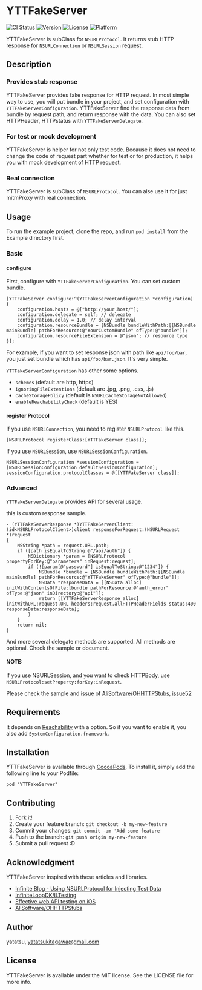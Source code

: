 # YTTFakeServer

[![CI Status](http://img.shields.io/travis/yatatsu/YTTFakeServer.svg?style=flat)](https://travis-ci.org/yatatsu/YTTFakeServer)
[![Version](https://img.shields.io/cocoapods/v/YTTFakeServer.svg?style=flat)](http://cocoadocs.org/docsets/YTTFakeServer)
[![License](https://img.shields.io/cocoapods/l/YTTFakeServer.svg?style=flat)](http://cocoadocs.org/docsets/YTTFakeServer)
[![Platform](https://img.shields.io/cocoapods/p/YTTFakeServer.svg?style=flat)](http://cocoadocs.org/docsets/YTTFakeServer)

YTTFakeServer is subClass for ``NSURLProtocol``. It returns stub HTTP response for ``NSURLConnection`` or ``NSURLSession`` request.

## Description

### Provides stub response

YTTFakeServer provides fake response for HTTP request. 
In most simple way to use, you will put bundle in your project, and set configuration with ``YTTFakeServerConfiguration``.
YTTFakeServer find the response data from bundle by request path, and return response with the data.
You can also set HTTPHeader, HTTPstatus with ``YTTFakeServerDelegate``.

### For test or mock development

YTTFakeServer is helper for not only test code.
Because it does not need to change the code of request part whether for test or for production, 
it helps you with mock development of HTTP request.

### Real connection

YTTFakeServer is subClass of ``NSURLProtocol``. You can alse use it for just mitmProxy with real connection.

## Usage

To run the example project, clone the repo, and run `pod install` from the Example directory first.

### Basic

#### configure

First, configure with ``YTTFakeServerConfiguration``. You can set custom bundle.

```
[YTTFakeServer configure:^(YTTFakeServerConfiguration *configuration) {
    configuration.hosts = @["http://your.host/"];
    configuration.delegate = self; // delegate 
    configuration.delay = 1.0; // delay interval
    configuration.resourceBundle = [NSBundle bundleWithPath:[[NSBundle mainBundle] pathForResource:@"YourCustomBundle" ofType:@"bundle"]];
    configuration.resourceFileExtension = @"json"; // resource type
}];
```

For example, if you want to set response json with path like ``api/foo/bar``,
you just set bundle which has ``api/foo/bar.json``. It's very simple.

``YTTFakeServerConfiguration`` has other some options.

- ``schemes`` (default are http, https)
- ``ignoringFileExtentions`` (default are .jpg, .png, .css, .js)
- ``cacheStoragePolicy`` (default is ``NSURLCacheStorageNotAllowed``)
- ``enableReachabilityCheck`` (default is YES)

#### register Protocol

If you use ``NSURLConnection``, you need to register ``NSURLProtocol`` like this.

```
[NSURLProtocol registerClass:[YTTFakeServer class]];
```

If you use ``NSURLSession``, use ``NSURLSessionConfiguration``.

```
NSURLSessionConfiguration *sessionConfiguration = [NSURLSessionConfiguration defaultSessionConfiguration];
sessionConfiguration.protocolClasses = @[[YTTFakeServer class]];
```

### Advanced 

``YTTFakeServerDelegate`` provides API for several usage.

this is custom response sample.

```
- (YTTFakeServerResponse *)YTTFakeServerClient:(id<NSURLProtocolClient>)client responseForRequest:(NSURLRequest *)request
{
    NSString *path = request.URL.path;
    if ([path isEqualToString:@"/api/auth"]) {
        NSDictionary *param = [NSURLProtocol propertyForKey:@"parameters" inRequest:request];
        if (![param[@"password"] isEqualToString:@"1234"]) {
            NSBundle *bundle = [NSBundle bundleWithPath:[[NSBundle mainBundle] pathForResource:@"YTTFakeServer" ofType:@"bundle"]];
            NSData *responseData = [[NSData alloc] initWithContentsOfFile:[bundle pathForResource:@"auth_error" ofType:@"json" inDirectory:@"api"]];
            return [[YTTFakeServerResponse alloc] initWithURL:request.URL headers:request.allHTTPHeaderFields status:400 responseData:responseData];
        }
    }
    return nil;
}
```

And more several delegate methods are supported. All methods are optional. Check the sample or document.

#### NOTE:

If you use NSURLSession, and you want to check HTTPBody, use ``NSURLProtocol:setProperty:forKey:inRequest``.

Please check the sample and issue of [AliSoftware/OHHTTPStubs](https://github.com/AliSoftware/OHHTTPStubs), [issue52](https://github.com/AliSoftware/OHHTTPStubs/issues/52)

## Requirements

It depends on [Reachability](https://github.com/tonymillion/Reachability) with a option.
So if you want to enable it, you also add ``SystemConfiguration.framework``.

## Installation

YTTFakeServer is available through [CocoaPods](http://cocoapods.org). To install
it, simply add the following line to your Podfile:

    pod "YTTFakeServer"

## Contributing

1. Fork it!
2. Create your feature branch: ``git checkout -b my-new-feature``
3. Commit your changes: ``git commit -am 'Add some feature'``
4. Push to the branch: ``git push origin my-new-feature``
5. Submit a pull request :D

## Acknowledgment

YTTFakeServer inspired with these articles and libraries.

- [Infinite Blog - Using NSURLProtocol for Injecting Test Data](http://www.infinite-loop.dk/blog/2011/09/using-nsurlprotocol-for-injecting-test-data/)
- [InfiniteLoopDK/ILTesting](https://github.com/InfiniteLoopDK/ILTesting)
- [Effective web API testing on iOS](http://hackazach.net/code/2013/03/09/effective-web-API-testing-on-iOS/)
- [AliSoftware/OHHTTPStubs](https://github.com/AliSoftware/OHHTTPStubs)

## Author

yatatsu, yatatsukitagawa@gmail.com

## License

YTTFakeServer is available under the MIT license. See the LICENSE file for more info.

